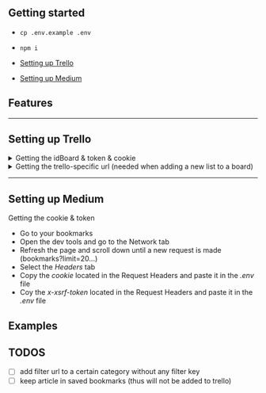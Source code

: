 
<!-- ### There is also an article about this.  -->

<!-- https://gist.github.com/joyrexus/16041f2426450e73f5df9391f7f7ae5f -->

<!-- urlTrello: ...?lists=open -->

## Getting started

* ```cp .env.example .env```

* ```npm i```
* [Setting up Trello](#setting-up-trello)

* [Setting up Medium](#setting-up-medium)


## Features
<!-- log file -->
<!-- add new filter key -->
<!-- add new filter and filter key -->
<!-- add item to trello -->

---

## Setting up Trello

<!-- Getting idBoard -->
<!-- Create trello board -->
<!-- Network tab + refresh -->
<!-- Get id -->

<details>
    <summary>
        Getting the idBoard & token & cookie
    </summary>
    <ul>
        <li>Open the dev tools and open the Network tab</li>
        <li>Clear the Network tab.</li>
        <li>Create a new list(doesn't matter the name)</li>
        <li>Click on the <i>lists</i> request</li>
        <li>Click on the <i>Headers</i> tab</li>
        <li>Head over to <i>Request Payload</i></li>
        <li>Select the <i>idBoard</i> and paste it in the <i>.env</i> file</li>
        <li>Select the <i>token</i> and paste it in the <i>.env</i> file next to <i>tokenTrello</i></li>
        <li>Select the <i>cookie</i>(located in the Request Headers) and paste it in the <i>.env</i> file next to <i>cookieTrello</i></li>
    </ul>
</details>
<!-- Getting trello token && cookie -->
<!-- Clear Network tab -->
<!-- Create new dummy list -->
<!-- Click on the request -->
<!-- Headers -> req payload -> token -->
<!-- Getting the cookie -->
<!-- Headers -> cookie -->
<!-- Getting the urlTrello -->
<!-- Copy the current URL -->

<details>
    <summary>
        Getting the trello-specific url (needed when adding a new list to a board)
    </summary>
    <ul>
        <li>Copy the short link from the url (https://trello.com/b/COPY_THIS_ONE/board_name)</li>
        <li>Head over the <i>urlTrello</i> property</li>
        <li>in the <i>.env</i> file replace the <i>YOUR_BOARD_ID</i> with the short link</li>
        <li>You may now delete the list you have created earlier</li>
    </ul>
</details>

---

## Setting up Medium

Getting the cookie & token
* Go to your bookmarks
* Open the dev tools and go to the Network tab
* Refresh the page and scroll down until a new request is made (bookmarks?limit=20...)
* Select the <i>Headers</i> tab
* Copy the <i>cookie</i> located in the Request Headers and paste it in the <i>.env</i> file
* Coy the <i>x-xsrf-token</i> located in the Request Headers and paste it in the <i>.env</i> file

<!-- cookie and token -->
<!-- Go to bookmarks -->
<!-- Ofc, you need to have some bookmarks -->
<!-- Network tab + Refresh -->
<!-- Scroll until bookmarks req is made -->
<!-- Click the request -->
<!-- Req headers -> cookie -->
<!-- Req headers -> token -->


## Examples
<!-- SS with medium bookmarks -->
<!-- cli when running the main commnad -->
<!-- trello afterwards -->
<!-- all or nothing -->

## TODOS

* [ ] add filter url to a certain category without any filter key
* [ ] keep article in saved bookmarks (thus will not be added to trello)